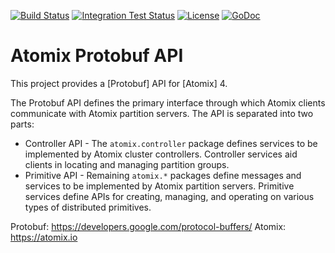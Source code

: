 [![Build Status](https://travis-ci.org/atomix/api.svg?branch=master)](https://travis-ci.org/atomix/api)
[![Integration Test Status](https://img.shields.io/travis/atomix/go-framework?label=Integration%20Tests&logo=Integration)](https://travis-ci.org/onosproject/onos-test)
[![License](https://img.shields.io/badge/License-Apache%202.0-blue.svg)](https://github.com/gojp/goreportcard/blob/master/LICENSE)
[![GoDoc](https://godoc.org/github.com/atomix/api?status.svg)](https://godoc.org/github.com/atomix/api)


# Atomix Protobuf API

This project provides a [Protobuf] API for [Atomix] 4.

The Protobuf API defines the primary interface through which Atomix clients
communicate with Atomix partition servers. The API is separated into
two parts:
* Controller API - The `atomix.controller` package defines services
to be implemented by Atomix cluster controllers. Controller services aid
clients in locating and managing partition groups.
* Primitive API - Remaining `atomix.*` packages define messages and services
to be implemented by Atomix partition servers. Primitive services define
APIs for creating, managing, and operating on various types of
distributed primitives.

Protobuf: https://developers.google.com/protocol-buffers/
Atomix: https://atomix.io
